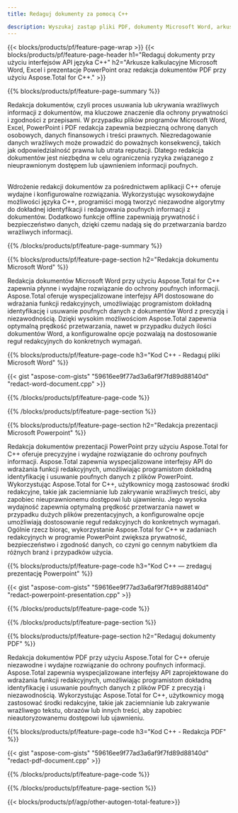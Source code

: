 ```yaml
---
title: Redaguj dokumenty za pomocą C++ 

description: Wyszukaj zastąp pliki PDF, dokumenty Microsoft Word, arkusze kalkulacyjne Excel i dane prezentacji PowerPoint za pośrednictwem aplikacji C++. Wymieniony kod C++
---
```


{{< blocks/products/pf/feature-page-wrap >}}
{{< blocks/products/pf/feature-page-header h1="Redaguj dokumenty przy użyciu interfejsów API języka C++" h2="Arkusze kalkulacyjne Microsoft Word, Excel i prezentacje PowerPoint oraz redakcja dokumentów PDF przy użyciu Aspose.Total for C++." >}}

{{% blocks/products/pf/feature-page-summary %}}

Redakcja dokumentów, czyli proces usuwania lub ukrywania wrażliwych informacji z dokumentów, ma kluczowe znaczenie dla ochrony prywatności i zgodności z przepisami. W przypadku plików programów Microsoft Word, Excel, PowerPoint i PDF redakcja zapewnia bezpieczną ochronę danych osobowych, danych finansowych i treści prawnych. Niezredagowanie danych wrażliwych może prowadzić do poważnych konsekwencji, takich jak odpowiedzialność prawna lub utrata reputacji. Dlatego redakcja dokumentów jest niezbędna w celu ograniczenia ryzyka związanego z nieuprawnionym dostępem lub ujawnieniem informacji poufnych.<br /><br />

Wdrożenie redakcji dokumentów za pośrednictwem aplikacji C++ oferuje wydajne i konfigurowalne rozwiązania. Wykorzystując wysokowydajne możliwości języka C++, programiści mogą tworzyć niezawodne algorytmy do dokładnej identyfikacji i redagowania poufnych informacji z dokumentów. Dodatkowo funkcje offline zapewniają prywatność i bezpieczeństwo danych, dzięki czemu nadają się do przetwarzania bardzo wrażliwych informacji. 

{{% /blocks/products/pf/feature-page-summary  %}}

{{% blocks/products/pf/feature-page-section  h2="Redakcja dokumentu Microsoft Word" %}}

Redakcja dokumentów Microsoft Word przy użyciu Aspose.Total for C++ zapewnia płynne i wydajne rozwiązanie do ochrony poufnych informacji. Aspose.Total oferuje wyspecjalizowane interfejsy API dostosowane do wdrażania funkcji redakcyjnych, umożliwiając programistom dokładną identyfikację i usuwanie poufnych danych z dokumentów Word z precyzją i niezawodnością. Dzięki wysokim możliwościom Aspose.Total zapewnia optymalną prędkość przetwarzania, nawet w przypadku dużych ilości dokumentów Word, a konfigurowalne opcje pozwalają na dostosowanie reguł redakcyjnych do konkretnych wymagań.

{{% blocks/products/pf/feature-page-code h3="Kod C++ - Redaguj pliki Microsoft Word" %}}

{{< gist "aspose-com-gists" "59616ee9f77ad3a6af9f7fd89d88140d" "redact-word-document.cpp" >}}

{{% /blocks/products/pf/feature-page-code  %}}

{{% /blocks/products/pf/feature-page-section %}}

{{% blocks/products/pf/feature-page-section  h2="Redakcja prezentacji Microsoft Powerpoint" %}}

Redakcja dokumentów prezentacji PowerPoint przy użyciu Aspose.Total for C++ oferuje precyzyjne i wydajne rozwiązanie do ochrony poufnych informacji. Aspose.Total zapewnia wyspecjalizowane interfejsy API do wdrażania funkcji redakcyjnych, umożliwiając programistom dokładną identyfikację i usuwanie poufnych danych z plików PowerPoint. Wykorzystując Aspose.Total for C++, użytkownicy mogą zastosować środki redakcyjne, takie jak zaciemnianie lub zakrywanie wrażliwych treści, aby zapobiec nieuprawnionemu dostępowi lub ujawnieniu. Jego wysoka wydajność zapewnia optymalną prędkość przetwarzania nawet w przypadku dużych plików prezentacyjnych, a konfigurowalne opcje umożliwiają dostosowanie reguł redakcyjnych do konkretnych wymagań. Ogólnie rzecz biorąc, wykorzystanie Aspose.Total for C++ w zadaniach redakcyjnych w programie PowerPoint zwiększa prywatność, bezpieczeństwo i zgodność danych, co czyni go cennym nabytkiem dla różnych branż i przypadków użycia.

{{% blocks/products/pf/feature-page-code h3="Kod C++ — zredaguj prezentację Powerpoint" %}}

{{< gist "aspose-com-gists" "59616ee9f77ad3a6af9f7fd89d88140d" "redact-powerpoint-presentation.cpp" >}}

{{% /blocks/products/pf/feature-page-code  %}}

{{% /blocks/products/pf/feature-page-section %}}


{{% blocks/products/pf/feature-page-section  h2="Redaguj dokumenty PDF" %}}

Redakcja dokumentów PDF przy użyciu Aspose.Total for C++ oferuje niezawodne i wydajne rozwiązanie do ochrony poufnych informacji. Aspose.Total zapewnia wyspecjalizowane interfejsy API zaprojektowane do wdrażania funkcji redakcyjnych, umożliwiając programistom dokładną identyfikację i usuwanie poufnych danych z plików PDF z precyzją i niezawodnością. Wykorzystując Aspose.Total for C++, użytkownicy mogą zastosować środki redakcyjne, takie jak zaciemnianie lub zakrywanie wrażliwego tekstu, obrazów lub innych treści, aby zapobiec nieautoryzowanemu dostępowi lub ujawnieniu.

{{% blocks/products/pf/feature-page-code h3="Kod C++ - Redakcja PDF" %}}

{{< gist "aspose-com-gists" "59616ee9f77ad3a6af9f7fd89d88140d" "redact-pdf-document.cpp" >}}

{{% /blocks/products/pf/feature-page-code  %}}

{{% /blocks/products/pf/feature-page-section %}}

{{< blocks/products/pf/agp/other-autogen-total-feature>}}
